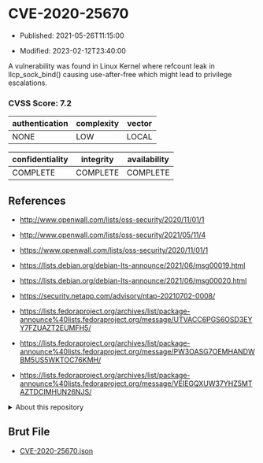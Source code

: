 # CVE-2020-25670

- Published: 2021-05-26T11:15:00

- Modified: 2023-02-12T23:40:00

A vulnerability was found in Linux Kernel where refcount leak in llcp_sock_bind() causing use-after-free which might lead to privilege escalations.

### CVSS Score: **7.2**

| authentication | complexity | vector |
| --- | --- | --- |
| NONE | LOW | LOCAL |

| confidentiality | integrity | availability |
| --- | --- | --- |
| COMPLETE | COMPLETE | COMPLETE |

## References

* http://www.openwall.com/lists/oss-security/2020/11/01/1

* http://www.openwall.com/lists/oss-security/2021/05/11/4

* https://www.openwall.com/lists/oss-security/2020/11/01/1

* https://lists.debian.org/debian-lts-announce/2021/06/msg00019.html

* https://lists.debian.org/debian-lts-announce/2021/06/msg00020.html

* https://security.netapp.com/advisory/ntap-20210702-0008/

* https://lists.fedoraproject.org/archives/list/package-announce%40lists.fedoraproject.org/message/UTVACC6PGS6OSD3EYY7FZUAZT2EUMFH5/

* https://lists.fedoraproject.org/archives/list/package-announce%40lists.fedoraproject.org/message/PW3OASG7OEMHANDWBM5US5WKTOC76KMH/

* https://lists.fedoraproject.org/archives/list/package-announce%40lists.fedoraproject.org/message/VEIEGQXUW37YHZ5MTAZTDCIMHUN26NJS/

<details>
<summary>About this repository</summary> 

  This repository is part of the project [Live Hack CVE](https://github.com/Live-Hack-CVE). Main website can be found [www.live-hack.org](https://www.live-hack.org) 
  
  Made by [Sn0wAlice](https://github.com/Sn0wAlice) for the people that care about security and need to have a feed of the latest CVEs. Hope you enjoy it, don't forget to star the repo and follow me on [Twitter](https://twitter.com/Sn0wAlice) and [Github](https://github.com/Sn0wAlice). And that is my [personnal website](https://www.alice-snow.me/)

  - [Home Page](https://github.com/Live-Hack-CVE)
  - [Framework](https://github.com/Live-Hack-CVE/cve-framework)
  - [CVE database](https://github.com/Live-Hack-CVE/full_database)
  - [Changelog](https://github.com/Live-Hack-CVE/Changelog)
</details>

## Brut File

* [CVE-2020-25670.json](https://raw.githubusercontent.com/Live-Hack-CVE/full_database/main/cves/2020/CVE-2020-25670.json)

